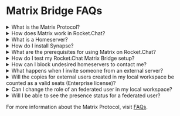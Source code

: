 # Matrix Bridge FAQs

<details>

<summary>What is the Matrix Protocol?</summary>

[Matrix](https://matrix.org/) is an open standard for interoperable, decentralized, real-time communication over IP.

</details>

<details>

<summary>How does Matrix work in Rocket.Chat?</summary>

Rocket.Chat aims to enable seamless communication and collaboration across platforms, empowering individuals and organizations to connect on their terms and fluently share information with other platforms.

</details>

<details>

<summary>What is a Homeserver?</summary>

It's an implementation of the Matrix spec, there are some existing homeservers. The most famous are [Synapse ](https://github.com/matrix-org/synapse)and [Dendrite](https://github.com/matrix-org/dendrite).

</details>

<details>

<summary>How do I install Synapse?</summary>

* Installing [Synapse](https://matrix-org.github.io/synapse/latest/).
* Configuring [federation](https://matrix-org.github.io/synapse/latest/federate.html).

</details>

<details>

<summary>What are the prerequisites for using Matrix on Rocket.Chat?</summary>

See how to [install and configure](matrix-admin-guide/matrix-homeserver-setup/) Rocket.Chat Matrix Bridge integration.

</details>

<details>

<summary>How do I test my Rocket.Chat Matrix Bridge setup?</summary>

See how to [test ](matrix-admin-guide/matrix-homeserver-setup/#testing-your-setup)your setup.

</details>

<details>

<summary>How can I block undesired homeservers to contact me?</summary>

See [how to create allow/block lists](matrix-admin-guide/matrix-homeserver-setup/matrix-allow-block-list.md) in your Matrix homeserver configuration.

</details>

<details>

<summary>What happens when I invite someone from an external server?</summary>

Whenever you invite someone to chat with you either through public, private, or DM rooms, a copy for that external user will be created in your local workspace. And a copy for your user will be created in the external (inviter) server as well. From there, every message is stored on both sides.

</details>

<details>

<summary>Will the copies for external users created in my local workspace be counted as a valid seats (Enterprise license)?</summary>

No, all the copies being created to support the Matrix Bridge feature will NOT be counted as valid seats. Only users you create in your local workspace are counted as valid seats.

</details>

<details>

<summary>Can I change the role of an federated user in my local workspace?</summary>

No, all the external users created in your local workspace will be created as a User (user role) and without an email and password, which means they cannot log in directly to your workspace. The only way for them to communicate with your local workspace is through the open channel you have with them.

</details>

<details>

<summary>Will I be able to see the presence status for a federated user?</summary>

Unfortunately, not at this point. When it comes to presence status, the support from Bridges is very unstable, and due to that, we don't support it yet.

</details>

For more information about the Matrix Protocol, visit [FAQs](https://matrix.org/faq/).
